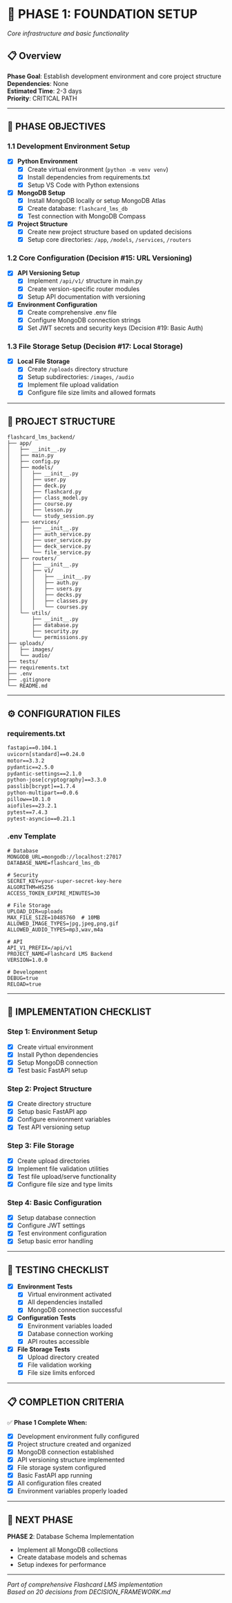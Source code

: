 # 🚀 PHASE 1: FOUNDATION SETUP
*Core infrastructure and basic functionality*

## 📋 Overview
**Phase Goal**: Establish development environment and core project structure  
**Dependencies**: None  
**Estimated Time**: 2-3 days  
**Priority**: CRITICAL PATH

---

## 🎯 PHASE OBJECTIVES

### **1.1 Development Environment Setup**
- [x] **Python Environment**
  - [x] Create virtual environment (`python -m venv venv`)
  - [x] Install dependencies from requirements.txt
  - [x] Setup VS Code with Python extensions
- [x] **MongoDB Setup**
  - [x] Install MongoDB locally or setup MongoDB Atlas
  - [x] Create database: `flashcard_lms_db`
  - [x] Test connection with MongoDB Compass
- [x] **Project Structure**
  - [x] Create new project structure based on updated decisions
  - [x] Setup core directories: `/app`, `/models`, `/services`, `/routers`

### **1.2 Core Configuration (Decision #15: URL Versioning)**
- [x] **API Versioning Setup**
  - [x] Implement `/api/v1/` structure in main.py
  - [x] Create version-specific router modules
  - [x] Setup API documentation with versioning
- [x] **Environment Configuration**
  - [x] Create comprehensive .env file
  - [x] Configure MongoDB connection strings
  - [x] Set JWT secrets and security keys (Decision #19: Basic Auth)

### **1.3 File Storage Setup (Decision #17: Local Storage)**
- [x] **Local File Storage**
  - [x] Create `/uploads` directory structure
  - [x] Setup subdirectories: `/images`, `/audio`
  - [x] Implement file upload validation
  - [x] Configure file size limits and allowed formats

---

## 📂 PROJECT STRUCTURE

```
flashcard_lms_backend/
├── app/
│   ├── __init__.py
│   ├── main.py
│   ├── config.py
│   ├── models/
│   │   ├── __init__.py
│   │   ├── user.py
│   │   ├── deck.py
│   │   ├── flashcard.py
│   │   ├── class_model.py
│   │   ├── course.py
│   │   ├── lesson.py
│   │   └── study_session.py
│   ├── services/
│   │   ├── __init__.py
│   │   ├── auth_service.py
│   │   ├── user_service.py
│   │   ├── deck_service.py
│   │   └── file_service.py
│   ├── routers/
│   │   ├── __init__.py
│   │   ├── v1/
│   │   │   ├── __init__.py
│   │   │   ├── auth.py
│   │   │   ├── users.py
│   │   │   ├── decks.py
│   │   │   ├── classes.py
│   │   │   └── courses.py
│   └── utils/
│       ├── __init__.py
│       ├── database.py
│       ├── security.py
│       └── permissions.py
├── uploads/
│   ├── images/
│   └── audio/
├── tests/
├── requirements.txt
├── .env
├── .gitignore
└── README.md
```

---

## ⚙️ CONFIGURATION FILES

### **requirements.txt**
```txt
fastapi==0.104.1
uvicorn[standard]==0.24.0
motor==3.3.2
pydantic==2.5.0
pydantic-settings==2.1.0
python-jose[cryptography]==3.3.0
passlib[bcrypt]==1.7.4
python-multipart==0.0.6
pillow==10.1.0
aiofiles==23.2.1
pytest==7.4.3
pytest-asyncio==0.21.1
```

### **.env Template**
```env
# Database
MONGODB_URL=mongodb://localhost:27017
DATABASE_NAME=flashcard_lms_db

# Security
SECRET_KEY=your-super-secret-key-here
ALGORITHM=HS256
ACCESS_TOKEN_EXPIRE_MINUTES=30

# File Storage
UPLOAD_DIR=uploads
MAX_FILE_SIZE=10485760  # 10MB
ALLOWED_IMAGE_TYPES=jpg,jpeg,png,gif
ALLOWED_AUDIO_TYPES=mp3,wav,m4a

# API
API_V1_PREFIX=/api/v1
PROJECT_NAME=Flashcard LMS Backend
VERSION=1.0.0

# Development
DEBUG=true
RELOAD=true
```

---

## 🔧 IMPLEMENTATION CHECKLIST

### **Step 1: Environment Setup**
- [x] Create virtual environment
- [x] Install Python dependencies
- [x] Setup MongoDB connection
- [x] Test basic FastAPI setup

### **Step 2: Project Structure**
- [x] Create directory structure
- [x] Setup basic FastAPI app
- [x] Configure environment variables
- [x] Test API versioning setup

### **Step 3: File Storage**
- [x] Create upload directories
- [x] Implement file validation utilities
- [x] Test file upload/serve functionality
- [x] Configure file size and type limits

### **Step 4: Basic Configuration**
- [x] Setup database connection
- [x] Configure JWT settings
- [x] Test environment configuration
- [x] Setup basic error handling

---

## 🧪 TESTING CHECKLIST

- [x] **Environment Tests**
  - [x] Virtual environment activated
  - [x] All dependencies installed
  - [x] MongoDB connection successful

- [x] **Configuration Tests**
  - [x] Environment variables loaded
  - [x] Database connection working
  - [x] API routes accessible

- [x] **File Storage Tests**
  - [x] Upload directory created
  - [x] File validation working
  - [x] File size limits enforced

---

## 📋 COMPLETION CRITERIA

✅ **Phase 1 Complete When:**
- [x] Development environment fully configured
- [x] Project structure created and organized
- [x] MongoDB connection established
- [x] API versioning structure implemented
- [x] File storage system configured
- [x] Basic FastAPI app running
- [x] All configuration files created
- [x] Environment variables properly loaded

---

## 🔄 NEXT PHASE
**PHASE 2**: Database Schema Implementation
- Implement all MongoDB collections
- Create database models and schemas
- Setup indexes for performance

---

*Part of comprehensive Flashcard LMS implementation*  
*Based on 20 decisions from DECISION_FRAMEWORK.md*
